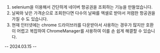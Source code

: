 1. selenium을 이용해서 간단하게 네이버 항공권을 조회하는 기능을 만들었습니다. 
2. 날짜와 낮은 가격순으로 조회한다면 다수의 날짜를 엑셀로 받아서 저렴한 항공권을 가질 수 도 있습니다.
3. 현재 인터넷에는 chrome 드라이브러를 다운받아서 사용하는 경우가 많지만 호환이 어렵고 복잡하여 ChromeManager를 사용하여 이를 손 쉽게 해결할 수 있습니다.

-- 2024.03.15 --

